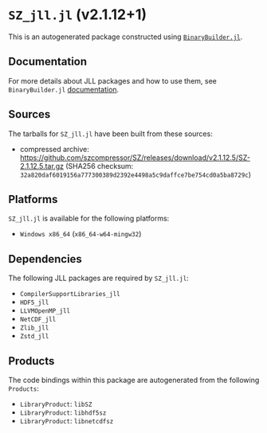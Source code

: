 # `SZ_jll.jl` (v2.1.12+1)

This is an autogenerated package constructed using [`BinaryBuilder.jl`](https://github.com/JuliaPackaging/BinaryBuilder.jl).

## Documentation

For more details about JLL packages and how to use them, see `BinaryBuilder.jl` [documentation](https://docs.binarybuilder.org/stable/jll/).

## Sources

The tarballs for `SZ_jll.jl` have been built from these sources:

* compressed archive: https://github.com/szcompressor/SZ/releases/download/v2.1.12.5/SZ-2.1.12.5.tar.gz (SHA256 checksum: `32a820daf6019156a777300389d2392e4498a5c9daffce7be754cd0a5ba8729c`)

## Platforms

`SZ_jll.jl` is available for the following platforms:

* `Windows x86_64` (`x86_64-w64-mingw32`)

## Dependencies

The following JLL packages are required by `SZ_jll.jl`:

* `CompilerSupportLibraries_jll`
* `HDF5_jll`
* `LLVMOpenMP_jll`
* `NetCDF_jll`
* `Zlib_jll`
* `Zstd_jll`

## Products

The code bindings within this package are autogenerated from the following `Products`:

* `LibraryProduct`: `libSZ`
* `LibraryProduct`: `libhdf5sz`
* `LibraryProduct`: `libnetcdfsz`
